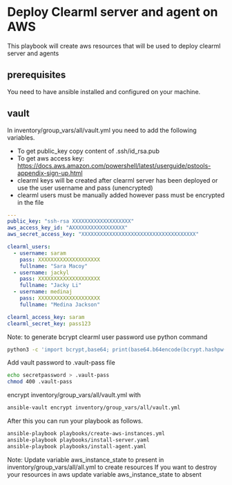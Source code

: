 # Deploy Clearml server and agent on AWS

This playbook will create aws resources that will be used to deploy clearml server and agents


## prerequisites

You need to have ansible installed and configured on your machine.

## vault

In inventory/group_vars/all/vault.yml you need to add the following variables.
- To get public_key copy content of .ssh/id_rsa.pub
- To get aws access key: https://docs.aws.amazon.com/powershell/latest/userguide/pstools-appendix-sign-up.html
- clearml keys will be created after clearml server has been deployed or use the user username and pass (unencrypted)
- clearml users must be manually added however pass must be encrypted in the file
```yaml
---
public_key: "ssh-rsa XXXXXXXXXXXXXXXXXXX"
aws_access_key_id: "AXXXXXXXXXXXXXXXXX"
aws_secret_access_key: "XXXXXXXXXXXXXXXXXXXXXXXXXXXXXXXXXXXXX"

clearml_users:
  - username: saram
    pass: XXXXXXXXXXXXXXXXXXXX
    fullname: "Sara Macoy"
  - username: jackyl
    pass: XXXXXXXXXXXXXXXXXXXX
    fullname: "Jacky Li"
  - username: medinaj
    pass: XXXXXXXXXXXXXXXXXXXX
    fullname: "Medina Jackson"

clearml_access_key: saram
clearml_secret_key: pass123

```
Note: to generate bcrypt clearml user password use python command
```bash
python3 -c 'import bcrypt,base64; print(base64.b64encode(bcrypt.hashpw("pass123".encode(), bcrypt.gensalt())))'
```

Add vault password to .vault-pass file
```bash
echo secretpassword > .vault-pass
chmod 400 .vault-pass
```

encrypt inventory/group_vars/all/vault.yml with
```bash
ansible-vault encrypt inventory/group_vars/all/vault.yml
```

After this you can run your playbook as follows.

```bash
ansible-playbook playbooks/create-aws-instances.yml
ansible-playbook playbooks/install-server.yaml
ansible-playbook playbooks/install-agent.yaml
```
Note: 
Update variable aws_instance_state to present in inventory/group_vars/all/all.yml to create resources
If you want to destroy your resources in aws update variable aws_instance_state to absent     

